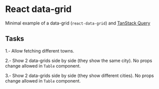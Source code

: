 # React data-grid

Minimal example of a data-grid (`react-data-grid`) and [TanStack Query](https://tanstack.com/query/latest/docs/framework/react/guides/queries)


## Tasks

1.- Allow fetching different towns.

2.- Show 2 data-grids side by side (they show the same city). No props change allowed in `Table` component.

3.- Show 2 data-grids side by side (they show different cities). No props change allowed in `Table` component.

